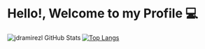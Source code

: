 # Hello!, Welcome to my Profile :computer:

<img align="left" alt="jdramirezl GitHub Stats" src="https://github-readme-stats.vercel.app/api?username=jdramirezl&show_icons=true&hide_border=true%22/%3E">

[![Top Langs](https://github-readme-stats.vercel.app/api/top-langs/?username=jdramirezl&&hide=javascript,css,html)](https://github.com/anuraghazra/github-readme-stats)
